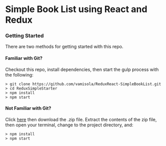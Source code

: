 # Simple Book List using React and Redux

### Getting Started

There are two methods for getting started with this repo.

#### Familiar with Git?
Checkout this repo, install dependencies, then start the gulp process with the following:

```
> git clone https://github.com/vamisola/ReduxReact-SimpleBookList.git
> cd ReduxSimpleStarter
> npm install
> npm start
```

#### Not Familiar with Git?
Click [here](https://github.com/vamisola/ReduxReact-SimpleBookList.git) then download the .zip file.  Extract the contents of the zip file, then open your terminal, change to the project directory, and:

```
> npm install
> npm start
```
